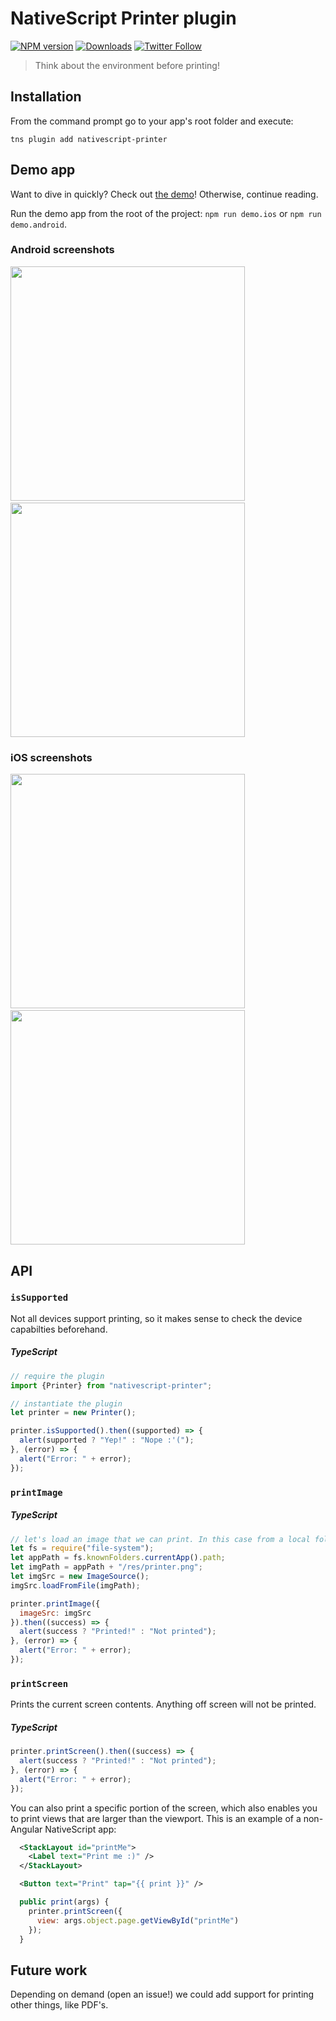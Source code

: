 # NativeScript Printer plugin

[![NPM version][npm-image]][npm-url]
[![Downloads][downloads-image]][npm-url]
[![Twitter Follow][twitter-image]][twitter-url]

[npm-image]:http://img.shields.io/npm/v/nativescript-printer.svg
[npm-url]:https://npmjs.org/package/nativescript-printer
[downloads-image]:http://img.shields.io/npm/dm/nativescript-printer.svg
[twitter-image]:https://img.shields.io/twitter/follow/eddyverbruggen.svg?style=social&label=Follow%20me
[twitter-url]:https://twitter.com/eddyverbruggen

> Think about the environment before printing!

## Installation
From the command prompt go to your app's root folder and execute:

```
tns plugin add nativescript-printer
```

## Demo app
Want to dive in quickly? Check out [the demo](https://github.com/EddyVerbruggen/nativescript-printer/tree/master/demo)! Otherwise, continue reading.

Run the demo app from the root of the project: `npm run demo.ios` or `npm run demo.android`.

### Android screenshots
<img src="https://raw.githubusercontent.com/EddyVerbruggen/nativescript-printer/master/screenshots/android/android-select-printer.png" width="375px"/>&nbsp;&nbsp;&nbsp;&nbsp;<img src="https://raw.githubusercontent.com/EddyVerbruggen/nativescript-printer/master/screenshots/android/android-printer-options.png" width="375px"/>

### iOS screenshots
<img src="https://raw.githubusercontent.com/EddyVerbruggen/nativescript-printer/master/screenshots/ios/ios-select-printer.png" width="375px"/>&nbsp;&nbsp;&nbsp;&nbsp;<img src="https://raw.githubusercontent.com/EddyVerbruggen/nativescript-printer/master/screenshots/ios/ios-printing-in-progress.png" width="375px"/>

## API

### `isSupported`
Not all devices support printing, so it makes sense to check the device capabilties beforehand.

##### TypeScript
```js
// require the plugin
import {Printer} from "nativescript-printer";

// instantiate the plugin
let printer = new Printer();

printer.isSupported().then((supported) => {
  alert(supported ? "Yep!" : "Nope :'(");
}, (error) => {
  alert("Error: " + error);
});
```

### `printImage`

##### TypeScript
```js
// let's load an image that we can print. In this case from a local folder.
let fs = require("file-system");
let appPath = fs.knownFolders.currentApp().path;
let imgPath = appPath + "/res/printer.png";
let imgSrc = new ImageSource();
imgSrc.loadFromFile(imgPath);

printer.printImage({
  imageSrc: imgSrc
}).then((success) => {
  alert(success ? "Printed!" : "Not printed");
}, (error) => {
  alert("Error: " + error);
});
```

### `printScreen`
Prints the current screen contents. Anything off screen will not be printed.

##### TypeScript
```js
printer.printScreen().then((success) => {
  alert(success ? "Printed!" : "Not printed");
}, (error) => {
  alert("Error: " + error);
});
```

You can also print a specific portion of the screen, which also enables you to print
views that are larger than the viewport. This is an example of a non-Angular NativeScript app:

```xml
  <StackLayout id="printMe">
    <Label text="Print me :)" />
  </StackLayout>

  <Button text="Print" tap="{{ print }}" />
```

```js
  public print(args) {
    printer.printScreen({
      view: args.object.page.getViewById("printMe")
    });
  }
```


## Future work
Depending on demand (open an issue!) we could add support for printing other things, like PDF's.
